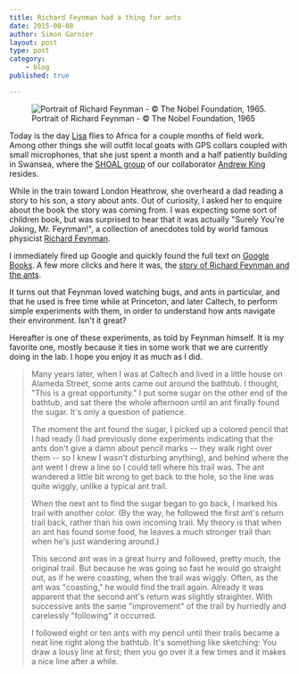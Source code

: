 ```yaml
---
title: Richard Feynman had a thing for ants
date: 2015-08-08
author: Simon Garnier
layout: post
type: post
category: 
    - blog
published: true

---
```


<figure class="wrap-around-right">
    <img src="https://upload.wikimedia.org/wikipedia/en/4/42/Richard_Feynman_Nobel.jpg" 
        alt="Portrait of Richard Feynman - © The Nobel Foundation, 1965.">
    <figcaption>Portrait of Richard Feynman - © The Nobel Foundation, 1965</figcaption>
</figure>

Today is the day [Lisa](https://twitter.com/Project_Grunt) flies to Africa for a couple months of field work. Among 
other things she will outfit local goats with GPS collars coupled with small microphones, that she just spent a month 
and a half patiently building in Swansea, where the [SHOAL group](https://sites.google.com/site/andrewjkingresearch/) of 
our collaborator [Andrew King](https://sites.google.com/site/andrewjkingresearch/groupmembers/CV) resides. 

While in the train toward London Heathrow, she overheard a dad reading a story to his son, a story about ants. Out of 
curiosity, I asked her to enquire about the book the story was coming from. I was expecting some sort of children book,
but was surprised to hear that it was actually "Surely You're Joking, Mr. Feynman!", a collection of anecdotes told by 
world famous physicist [Richard Feynman](https://en.wikipedia.org/wiki/Richard_Feynman).

I immediately fired up Google and quickly found the full text on [Google Books](https://books.google.com/books?id=7papZR4oVssC&lpg=PP1). 
A few more clicks and here it was, the [story of Richard Feynman and the ants](https://books.google.com/books?id=7papZR4oVssC&lpg=PP1&pg=PA93#v=onepage&q&f=false). 

It turns out that Feynman loved watching bugs, and ants in particular, and that he used is free time while at Princeton,
and later Caltech, to perform simple experiments with them, in order to understand how ants navigate their environment. 
Isn't it great? 

Hereafter is one of these experiments, as told by Feynman himself. It is my favorite one, mostly because it ties in some
work that we are currently doing in the lab. I hope you enjoy it as much as I did. 

> Many years later, when I was at Caltech and lived in a little house on Alameda Street, some ants came out around the 
> bathtub. I thought, "This is a great opportunity." I put some sugar on the other end of the bathtub, and sat there 
> the whole afternoon until an ant finally found the sugar. It's only a question of patience.
> 
> The moment the ant found the sugar, I picked up a colored pencil that I had ready (I had previously done experiments 
> indicating that the ants don't give a damn about pencil marks -- they walk right over them -- so I knew I wasn't 
> disturbing anything), and behind where the ant went I drew a line so I could tell where his trail was. The ant 
> wandered a little bit wrong to get back to the hole, so the line was quite wiggly, unlike a typical ant trail.
> 
> When the next ant to find the sugar began to go back, I marked his trail with another color. (By the way, he 
> followed the first ant's return trail back, rather than his own incoming trail. My theory is that when an ant has 
> found some food, he leaves a much stronger trail than when he's just wandering around.)
> 
> This second ant was in a great hurry and followed, pretty much, the original trail. But because he was going so 
> fast he would go straight out, as if he were coasting, when the trail was wiggly. Often, as the ant was "coasting," 
> he would find the trail again. Already it was apparent that the second ant's return was slightly straighter. With 
> successive ants the same "improvement" of the trail by hurriedly and carelessly "following" it occurred.
> 
> I followed eight or ten ants with my pencil until their trails became a neat line right along the bathtub. It's 
> something like sketching: You draw a lousy line at first; then you go over it a few times and it makes a nice
> line after a while.
